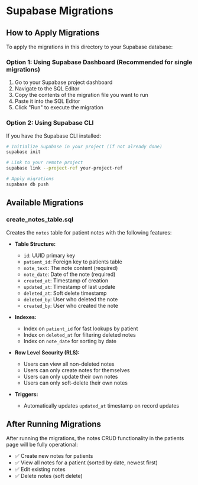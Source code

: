 # Supabase Migrations

## How to Apply Migrations

To apply the migrations in this directory to your Supabase database:

### Option 1: Using Supabase Dashboard (Recommended for single migrations)

1. Go to your Supabase project dashboard
2. Navigate to the SQL Editor
3. Copy the contents of the migration file you want to run
4. Paste it into the SQL Editor
5. Click "Run" to execute the migration

### Option 2: Using Supabase CLI

If you have the Supabase CLI installed:

```bash
# Initialize Supabase in your project (if not already done)
supabase init

# Link to your remote project
supabase link --project-ref your-project-ref

# Apply migrations
supabase db push
```

## Available Migrations

### create_notes_table.sql

Creates the `notes` table for patient notes with the following features:

- **Table Structure:**
  - `id`: UUID primary key
  - `patient_id`: Foreign key to patients table
  - `note_text`: The note content (required)
  - `note_date`: Date of the note (required)
  - `created_at`: Timestamp of creation
  - `updated_at`: Timestamp of last update
  - `deleted_at`: Soft delete timestamp
  - `deleted_by`: User who deleted the note
  - `created_by`: User who created the note

- **Indexes:**
  - Index on `patient_id` for fast lookups by patient
  - Index on `deleted_at` for filtering deleted notes
  - Index on `note_date` for sorting by date

- **Row Level Security (RLS):**
  - Users can view all non-deleted notes
  - Users can only create notes for themselves
  - Users can only update their own notes
  - Users can only soft-delete their own notes

- **Triggers:**
  - Automatically updates `updated_at` timestamp on record updates

## After Running Migrations

After running the migrations, the notes CRUD functionality in the patients page will be fully operational:

- ✅ Create new notes for patients
- ✅ View all notes for a patient (sorted by date, newest first)
- ✅ Edit existing notes
- ✅ Delete notes (soft delete)
